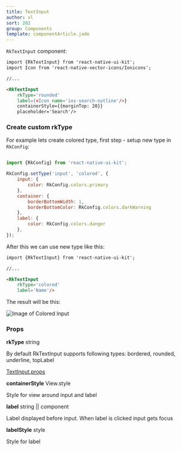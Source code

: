 ```yaml
---
title: TextInput
author: vl
sort: 202
group: Components
template: componentArticle.jade
---
```


<div class="component" image="input.gif"></div>

`RkTextInput` component:

```html
import {RkTextInput} from 'react-native-ui-kit';
import Icon from 'react-native-vector-icons/Ionicons';

//... 

<RkTextInput 
    rkType='rounded' 
    label={<Icon name='ios-search-outline'/>} 
    containerStyle={{marginTop: 20}}
    placeholder='Search'/>

```

### Create custom rkType

For example lets create colored type, first step - setup new type in  `RkConfig`:

```javascript

import {RkConfig} from 'react-native-ui-kit';

RkConfig.setType('input', 'colored', {
    input: {
        color: RkConfig.colors.primary
    },
    container: {
        borderBottomWidth: 1,
        borderBottomColor: RkConfig.colors.darkWarning
    },
    label: {
        color: RkConfig.colors.danger
    },
});


```

After this we can use new type like this: 

```html
import {RkTextInput} from 'react-native-ui-kit';

//... 

<RkTextInput 
    rkType='colored' 
    label='Name'/>

```

The result will be this:


![Image of Colored Input](/images/components/coloredInput.png)

### Props

<div class="doc-prop">
    <p><strong>rkType</strong> string</p>
    <p>By default RkTextInput supports following types: bordered, rounded, underline, topLabel</p>
</div>

<div class="doc-prop">
    <p><a href="https://facebook.github.io/react-native/docs/textinput.html#props" target="_blank">TextInput.props</a></p>
</div>

<div class="doc-prop">
    <p><strong>containerStyle</strong> View.style</p>
    <p>Style for view around input and label</p>
</div>

<div class="doc-prop">
    <p><strong>label</strong> string || component</p>
    <p>Label displayed before input. When label is clicked input gets focus</p>
</div>

<div class="doc-prop">
    <p><strong>labelStyle</strong> style</p>
    <p>Style for label</p>
</div>